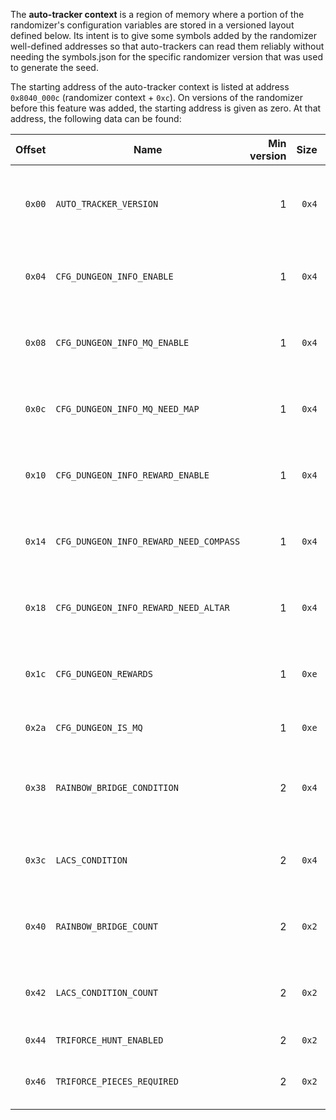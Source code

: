 The **auto-tracker context** is a region of memory where a portion of the randomizer's configuration variables are stored in a versioned layout defined below. Its intent is to give some symbols added by the randomizer well-defined addresses so that auto-trackers can read them reliably without needing the symbols.json for the specific randomizer version that was used to generate the seed.

The starting address of the auto-tracker context is listed at address `0x8040_000c` (randomizer context + `0xc`). On versions of the randomizer before this feature was added, the starting address is given as zero. At that address, the following data can be found:

|Offset|Name|Min version|Size|Description|
|--:|---|--:|--:|---|
|`0x00`|`AUTO_TRACKER_VERSION`|1|`0x4`|Defines which entries in this table are available. Future versions may also change the layout of this table in an incompatible manner.|
|`0x04`|`CFG_DUNGEON_INFO_ENABLE`|1|`0x4`|`1` if pressing A on the inventory screen on the pause menu will display information about dungeons.|
|`0x08`|`CFG_DUNGEON_INFO_MQ_ENABLE`|1|`0x4`|`1` if the dungeon info in the pause menu should include info about which dungeons are in Master Quest mode.|
|`0x0c`|`CFG_DUNGEON_INFO_MQ_NEED_MAP`|1|`0x4`|`1` if the Master Quest info should only be displayed for dungeons whose maps have been obtained or which don't have maps.|
|`0x10`|`CFG_DUNGEON_INFO_REWARD_ENABLE`|1|`0x4`|`1` if the dungeon info in the pause menu should include info about which medallions and stones are in which dungeon.|
|`0x14`|`CFG_DUNGEON_INFO_REWARD_NEED_COMPASS`|1|`0x4`|`1` if the reward info should only be displayed for dungeons whose compasses have been obtained.|
|`0x18`|`CFG_DUNGEON_INFO_REWARD_NEED_ALTAR`|1|`0x4`|`1` if the reward info should only be displayed for rewards whose Temple of Time altar text boxes have been read.|
|`0x1c`|`CFG_DUNGEON_REWARDS`|1|`0xe`|A byte representing the medallion or stone for each dungeon. Dungeons without rewards are listed as `0xff`.|
|`0x2a`|`CFG_DUNGEON_IS_MQ`|1|`0xe`|A byte set to `1` for each dungeon in Master Quest mode.|
|`0x38`|`RAINBOW_BRIDGE_CONDITION`|2|`0x4`|The condition for spawning the rainbow bridge. `0` = open, `1` = medallions, `2` = dungeon rewards, `3` = stones, `4` = vanilla, `5` = tokens.|
|`0x3c`|`LACS_CONDITION`|2|`0x4`|The condition for triggering the light arrow cutscene. `0` = vanilla, `1` = medallions, `2` = dungeons, `3` = stones.|
|`0x40`|`RAINBOW_BRIDGE_COUNT`|2|`0x2`|The number of items (of the kind defined in `RAINBOW_BRIDGE_CONDITION`) required to spawn the rainbow bridge.|
|`0x42`|`LACS_CONDITION_COUNT`|2|`0x2`|The number of items (of the kind defined in `LACS_CONDITION`) required to trigger the light arrow cutscene.|
|`0x44`|`TRIFORCE_HUNT_ENABLED`|2|`0x2`|`1` if Triforce hunt is enabled.|
|`0x46`|`TRIFORCE_PIECES_REQUIRED`|2|`0x2`|In Triforce hunt, the total number of Triforce pieces (across all worlds) required to win the game.|
